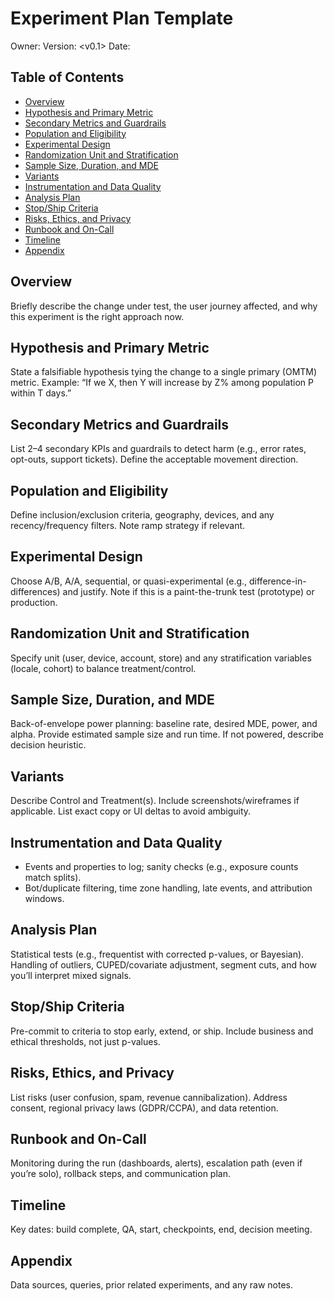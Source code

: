 # Experiment Plan Template

Owner: <your name>
Version: <v0.1>
Date: <YYYY-MM-DD>

## Table of Contents
- [Overview](#overview)
- [Hypothesis and Primary Metric](#hypothesis-and-primary-metric)
- [Secondary Metrics and Guardrails](#secondary-metrics-and-guardrails)
- [Population and Eligibility](#population-and-eligibility)
- [Experimental Design](#experimental-design)
- [Randomization Unit and Stratification](#randomization-unit-and-stratification)
- [Sample Size, Duration, and MDE](#sample-size-duration-and-mde)
- [Variants](#variants)
- [Instrumentation and Data Quality](#instrumentation-and-data-quality)
- [Analysis Plan](#analysis-plan)
- [Stop/Ship Criteria](#stopship-criteria)
- [Risks, Ethics, and Privacy](#risks-ethics-and-privacy)
- [Runbook and On-Call](#runbook-and-on-call)
- [Timeline](#timeline)
- [Appendix](#appendix)

## Overview
Briefly describe the change under test, the user journey affected, and why this experiment is the right approach now.

## Hypothesis and Primary Metric
State a falsifiable hypothesis tying the change to a single primary (OMTM) metric. Example: “If we X, then Y will increase by Z% among population P within T days.”

## Secondary Metrics and Guardrails
List 2–4 secondary KPIs and guardrails to detect harm (e.g., error rates, opt-outs, support tickets). Define the acceptable movement direction.

## Population and Eligibility
Define inclusion/exclusion criteria, geography, devices, and any recency/frequency filters. Note ramp strategy if relevant.

## Experimental Design
Choose A/B, A/A, sequential, or quasi-experimental (e.g., difference-in-differences) and justify. Note if this is a paint-the-trunk test (prototype) or production.

## Randomization Unit and Stratification
Specify unit (user, device, account, store) and any stratification variables (locale, cohort) to balance treatment/control.

## Sample Size, Duration, and MDE
Back-of-envelope power planning: baseline rate, desired MDE, power, and alpha. Provide estimated sample size and run time. If not powered, describe decision heuristic.

## Variants
Describe Control and Treatment(s). Include screenshots/wireframes if applicable. List exact copy or UI deltas to avoid ambiguity.

## Instrumentation and Data Quality
- Events and properties to log; sanity checks (e.g., exposure counts match splits).  
- Bot/duplicate filtering, time zone handling, late events, and attribution windows.

## Analysis Plan
Statistical tests (e.g., frequentist with corrected p-values, or Bayesian). Handling of outliers, CUPED/covariate adjustment, segment cuts, and how you’ll interpret mixed signals.

## Stop/Ship Criteria
Pre-commit to criteria to stop early, extend, or ship. Include business and ethical thresholds, not just p-values.

## Risks, Ethics, and Privacy
List risks (user confusion, spam, revenue cannibalization). Address consent, regional privacy laws (GDPR/CCPA), and data retention.

## Runbook and On-Call
Monitoring during the run (dashboards, alerts), escalation path (even if you’re solo), rollback steps, and communication plan.

## Timeline
Key dates: build complete, QA, start, checkpoints, end, decision meeting.

## Appendix
Data sources, queries, prior related experiments, and any raw notes.


